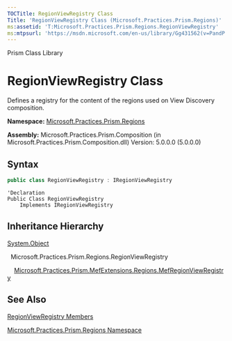 ```yaml
---
TOCTitle: RegionViewRegistry Class
Title: 'RegionViewRegistry Class (Microsoft.Practices.Prism.Regions)'
ms:assetid: 'T:Microsoft.Practices.Prism.Regions.RegionViewRegistry'
ms:mtpsurl: 'https://msdn.microsoft.com/en-us/library/Gg431562(v=PandP.50)'
---
```


Prism Class Library

RegionViewRegistry Class
========================

Defines a registry for the content of the regions used on View Discovery composition.

**Namespace:** [Microsoft.Practices.Prism.Regions](https://msdn.microsoft.com/en-us/library/microsoft.practices.prism.regions(v=pandp.50))

**Assembly:** Microsoft.Practices.Prism.Composition (in Microsoft.Practices.Prism.Composition.dll) Version: 5.0.0.0 (5.0.0.0)

Syntax
------
```C#
public class RegionViewRegistry : IRegionViewRegistry
```
```VB
'Declaration
Public Class RegionViewRegistry
	Implements IRegionViewRegistry
```

Inheritance Hierarchy
---------------------

<span id="familyToggle"></span>[System.Object](http://msdn2.microsoft.com/en-us/library/e5kfa45b)

  Microsoft.Practices.Prism.Regions.RegionViewRegistry
  
    [Microsoft.Practices.Prism.MefExtensions.Regions.MefRegionViewRegistry](https://msdn.microsoft.com/en-us/library/microsoft.practices.prism.mefextensions.regions.mefregionviewregistry(v=pandp.50))

See Also
--------


[RegionViewRegistry Members](https://msdn.microsoft.com/en-us/library/microsoft.practices.prism.regions.regionviewregistry_members(v=pandp.50))

[Microsoft.Practices.Prism.Regions Namespace](https://msdn.microsoft.com/en-us/library/microsoft.practices.prism.regions(v=pandp.50))
